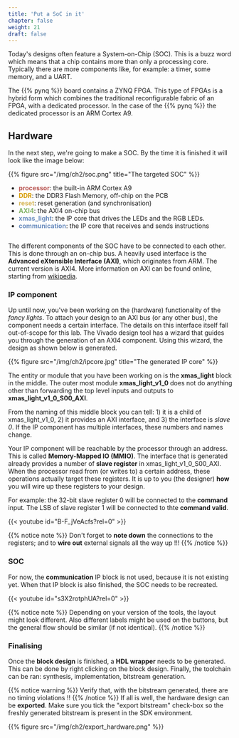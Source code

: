 ```yaml
---
title: 'Put a SoC in it'
chapter: false
weight: 21
draft: false
---
```


Today's designs often feature a System-on-Chip (SOC). This is a buzz word which means that a chip contains more than only a processing core. Typically there are more components like, for example: a timer, some memory, and a UART. 

The {{% pynq %}} board contains a ZYNQ FPGA. This type of FPGAs is a hybrid form which combines the traditional reconfigurable fabric of an FPGA, with a dedicated processor. In the case of the {{% pynq %}} the dedicated processor is an ARM Cortex A9.

## Hardware

In the next step, we're going to make a SOC. By the time it is finished it will look like the image below: 

<div class="multicolumn">
  <div class="column">
{{% figure src="/img/ch2/soc.png" title="The targeted SOC" %}}
  </div>
  <div class="column">
    <ul>
      <li><span style="color: #B85450; font-weight: bold">processor</span>: the built-in ARM Cortex A9</li>
      <li><span style="color: #D79B00; font-weight: bold">DDR</span>: the DDR3 Flash Memory, off-chip on the PCB</li>
      <li><span style="color: #D6B656; font-weight: bold">reset</span>: reset generation (and synchronisation)</li>
      <li><span style="color: #82B366; font-weight: bold">AXI4</span>: the AXI4 on-chip bus</li>
      <li><span style="color: #6C8EBF; font-weight: bold">xmas_light</span>: the IP core that drives the LEDs and the RGB LEDs.</li>
      <li><span style="color: #6C8EBF; font-weight: bold">communication</span>: the IP core that receives and sends instructions</li>       
    </ul>
  </div>
</div>


The different components of the SOC have to be connected to each other. This is done through an on-chip bus. A heavily used interface is the **Advanced eXtensible Interface (AXI)**, which originates from ARM. The current version is AXI4. More information on AXI can be found online, starting from [wikipedia](https://en.wikipedia.org/wiki/Advanced_eXtensible_Interface).

### IP component

Up until now, you've been working on the (hardware) functionality of the *fancy lights*. To attach your design to an AXI bus (or any other bus), the component needs a certain interface. The details on this interface itself fall out-of-scope for this lab. The Vivado design tool has a wizard that guides you through the generation of an AXI4 component. Using this wizard, the design as shown below is generated.

{{% figure src="/img/ch2/ipcore.jpg" title="The generated IP core" %}}

The entity or module that you have been working on is the **xmas_light** block in the middle. The outer most module **xmas_light_v1_0** does not do anything other than forwarding the top level inputs and outputs to **xmas_light_v1_0_S00_AXI**. 

From the naming of this middle block you can tell: 1) it is a child of xmas_light_v1_0, 2) it provides an AXI interface, and 3) the interface is *slave 0*. If the IP component has multiple interfaces, these numbers and names change.

Your IP component will be reachable by the processor through an address. This is called **Memory-Mapped IO (MMIO)**. The interface that is generated already provides a number of **slave register** in xmas_light_v1_0_S00_AXI. When the processor read from (or writes to) a certain address, these operations actually target these registers. It is up to you (the designer) **how** you will wire up these registers to your design.

For example: the 32-bit slave register 0 will be connected to the **command** input. The LSB of slave register 1 will be connected to thte **command valid**.

{{< youtube id="B-F_jVeAcfs?rel=0" >}}

{{% notice note %}}
Don't forget to **note down** the connections to the registers; and to **wire out** external signals all the way up !!!
{{% /notice %}}

### SOC

For now, the **communication** IP block is not used, because it is not existing yet. When that IP block is also finished, the SOC needs to be recreated.

{{< youtube id="s3X2rotphUA?rel=0" >}}

{{% notice note %}}
Depending on your version of the tools, the layout might look different. Also different labels might be used on the buttons, but the general flow should be similar (if not identical).
{{% /notice %}}


### Finalising

<div class="multicolumn">
  <div class="column">
Once the <b>block design</b> is finished, a <b>HDL wrapper</b> needs to be generated. This can be done by right clicking on the block design. Finally, the toolchain can be ran: synthesis, implementation, bitstream generation.

{{% notice warning %}}
Verify that, with the bitstream generated, there are no timing violations !!
{{% /notice %}}
If all is well, the hardware design can be <b>exported</b>. Make sure you tick the "export bitstream" check-box so the freshly generated bitstream is present in the SDK environment.

  </div>
  <div class="column">
    {{% figure src="/img/ch2/export_hardware.png" %}}
  </div>
</div>
